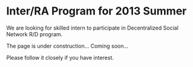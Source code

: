 # Inter/RA Program for 2013 Summer

We are looking for skilled intern to participate in 
Decentralized Social Network R/D program. 

The page is under construction... Coming soon...

Please follow it closely if you have interest. 


